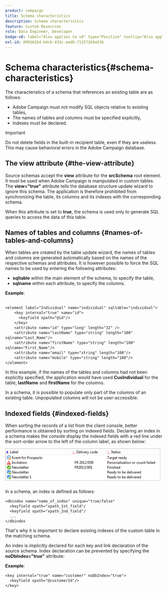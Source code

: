 ```yaml
---
product: campaign
title: Schema characteristics
description: Schema characteristics
feature: Custom Resources
role: Data Engineer, Developer
badge-v8: label="Also applies to v8" type="Positive" tooltip="Also applies to Campaign v8"
exl-id: 099161b4-b4cb-433c-aed6-71157269a536
---
```

# Schema characteristics{#schema-characteristics}

 

The characteristics of a schema that references an existing table are as follows:

* Adobe Campaign must not modify SQL objects relative to existing tables,
* The names of tables and columns must be specified explicitly,
* Indexes must be declared.

>[!IMPORTANT]
>
>Do not delete fields in the built-in recipient table, even if they are useless. This may cause behavioral errors in the Adobe Campaign database.

## The view attribute {#the-view-attribute}

Source schemas accept the **view** attribute for the **srcSchema** root element. It must be used when Adobe Campaign is manipulated in custom tables. The **view="true"** attribute tells the database structure update wizard to ignore this schema. The application is therefore prohibited from synchronizing the table, its columns and its indexes with the corresponding schema.

When this attribute is set to **true**, the schema is used only to generate SQL queries to access the data of this table.

## Names of tables and columns {#names-of-tables-and-columns}

When tables are created by the table update wizard, the names of tables and columns are generated automatically based on the names of the respective schemas and attributes. It is however possible to force the SQL names to be used by entering the following attributes:

* **sqltable** within the main element of the schema, to specify the table,
* **sqlname** within each attribute, to specify the columns.

**Example**:

```

<element label="Individual" name="individual" sqltable="individual">
    <key internal="true" name="id">
      <keyfield xpath="@id"/>
    </key> 
    <attribute name="id" type="long" length="32" />
    <attribute name="lastName" type="string" length="100" sqlname="Last_Name"/>
    <attribute name="firstName" type="string" length="100" sqlname="First_Name"/>
    <attribute name="email" type="string" length="100"/>
    <attribute name="mobile" type="string" length="100"/>
</element>

```

In this example, if the names of the tables and columns had not been explicitly specified, the application would have used **CusIndividual** for the table, **lastName** and **firstName** for the columns.

In a schema, it is possible to populate only part of the columns of an existing table. Unpopulated columns will not be user-accessible.

## Indexed fields {#indexed-fields}

When sorting the records of a list from the client console, better performance is obtained by sorting on indexed fields. Declaring an index in a schema makes the console display the indexed fields with a red line under the sort-order arrow to the left of the column label, as shown below:

![](assets/s_ncs_integration_mapping_index.png)

In a schema, an index is defined as follows:

```
<dbindex name="name_of_index" unique="true/false"
  <keyfield xpath="xpath_1st_field"/
  <keyfield xpath="xpath_2nd_field"/
  ...
</dbindex
```

That's why it is important to declare existing indexes of the custom table in the matching schema.

An index is implicitly declared for each key and link declaration of the source schema. Index declaration can be prevented by specifying the **noDbIndex="true"** attribute:

**Example**:

```
<key internal="true" name="customer" noDbIndex="true">
  <keyfield xpath="@customerId"/>
</key>
```
